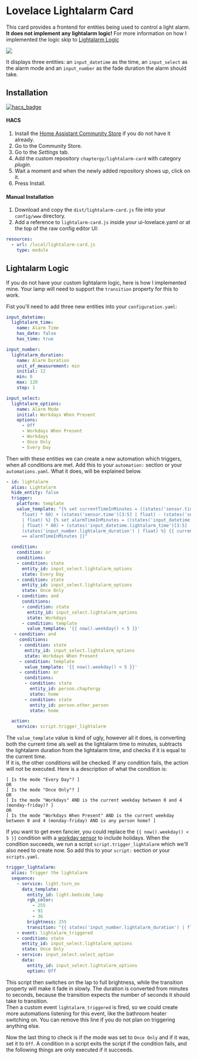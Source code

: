 # Lovelace Lightalarm Card

This card provides a frontend for entities being used to control a light alarm.  
**It does not implement any lightalarm logic!** For more information on how I implemented the logic skip to [Lightalarm Logic](#lightalarm-logic)

![](https://raw.githubusercontent.com/chaptergy/lightalarm-card/master/img/screenshot1.png)

It displays three entities: an `input_datetime` as the time, an `input_select` as the alarm mode and an `input_number` as the fade duration the alarm should take.

## Installation

[![hacs_badge](https://img.shields.io/badge/HACS-Custom-orange.svg?style=for-the-badge)](https://github.com/custom-components/hacs)

#### HACS

1. Install the [Home Assistant Community Store](https://github.com/custom-components/hacs) if you do not have it already.
2. Go to the Community Store.
3. Go to the _Settings_ tab.
4. Add the custom repository `chaptergy/lightalarm-card` with category _plugin_.
5. Wait a moment and when the newly added repository shows up, click on it.
6. Press Install.

#### Manual Installation

1. Download and copy the `dist/lightalarm-card.js` file into your `config/www` directory.
2. Add a reference to `lightalarm-card.js` inside your ui-lovelace.yaml or at the top of the raw config editor UI:

```yaml
resources:
  - url: /local/lightalarm-card.js
    type: module
```

## Lightalarm Logic

If you do not have your custom lightalarm logic, here is how I implemented mine. Your lamp will need to support the `transition` property for this to work.

Fist you'll need to add three new entities into your `configuration.yaml`:

```yaml
input_datetime:
  lightalarm_time:
    name: Alarm Time
    has_date: false
    has_time: true

input_number:
  lightalarm_duration:
    name: Alarm Duration
    unit_of_measurement: min
    initial: 12
    min: 0
    max: 120
    step: 1

input_select:
  lightalarm_options:
    name: Alarm Mode
    initial: Workdays When Present
    options:
      - Off
      - Workdays When Present
      - Workdays
      - Once Only
      - Every Day
```

Then with these entities we can create a new automation which triggers, when all conditions are met. Add this to your `automation:` section or your `automations.yaml`. What it does, will be explained below.

```yaml
- id: lightalarm
  alias: Lightalarm
  hide_entity: false
  trigger:
    platform: template
    value_template: "{% set currentTimeInMinutes = ((states('sensor.time')[:2] |
      float) * 60) + (states('sensor.time')[3:5] | float) - (states('sensor.time')
      | float) %} {% set alarmTimeInMinutes = ((states('input_datetime.lightalarm_time')[:2]
      | float) * 60) + (states('input_datetime.lightalarm_time')[3:5] | float) -
      (states('input_number.lightalarm_duration') | float) %} {{ currentTimeInMinutes
      == alarmTimeInMinutes }}"

  condition:
    condition: or
    conditions:
    - condition: state
      entity_id: input_select.lightalarm_options
      state: Every Day
    - condition: state
      entity_id: input_select.lightalarm_options
      state: Once Only
    - condition: and
      conditions:
      - condition: state
        entity_id: input_select.lightalarm_options
        state: Workdays
      - condition: template
        value_template: '{{ now().weekday() < 5 }}'
   - condition: and
     conditions:
     - condition: state
       entity_id: input_select.lightalarm_options
       state: Workdays When Present
     - condition: template
       value_template: '{{ now().weekday() < 5 }}'
     - condition: or
       conditions:
       - condition: state
         entity_id: person.chaptergy
         state: home
       - condition: state
         entity_id: person.other_person
         state: home

  action:
    service: script.trigger_lightalarm
```

The `value_template` value is kind of ugly, however all it does, is converting both the current time als well as the lightalarm time to minutes, subtracts the lightalarm duration from the lightalarm time, and checks if it is equal to the current time.  
If it is, the other conditions will be checked. If any condition fails, the action will not be executed. Here is a description of what the condition is:

```
[ Is the mode "Every Day"? ]
OR
[ Is the mode "Once Only"? ]
OR
[ Is the mode "Workdays" AND is the current weekday between 0 and 4 (monday-friday)? ]
OR
[ Is the mode "Workdays When Present" AND is the current weekday between 0 and 4 (monday-friday) AND is any person home? ]
```

If you want to get even fancier, you could replace the `{{ now().weekday() < 5 }}` condition with a [workday sensor](https://www.home-assistant.io/integrations/workday/) to include holidays.
When the condition succeeds, we run a script `script.trigger_lightalarm` which we'll also need to create now. So add this to your `script:` section or your `scripts.yaml`.

```yaml
trigger_lightalarm:
  alias: Trigger the lightalarm
  sequence:
    - service: light.turn_on
      data_template:
        entity_id: light.bedside_lamp
        rgb_color:
          - 255
          - 91
          - 36
        brightness: 255
        transition: "{{ states('input_number.lightalarm_duration') | float | multiply(60) }}"
    - event: lightalarm_triggered
    - condition: state
      entity_id: input_select.lightalarm_options
      state: Once Only
    - service: input_select.select_option
      data:
        entity_id: input_select.lightalarm_options
        option: Off
```

This script then switches on the lap to full brightness, while the transition property will make it fade in slowly. The duration is converted from minutes to seconds, because the transition expects the number of seconds it should take to transition.  
Then a custom event `lightalarm_triggered` is fired, so we could create more automations listening for this event, like the bathroom heater switching on. You can remove this line if you do not plan on triggering anything else.

Now the last thing to check is if the mode was set to `Once Only` and if it was, set it to `Off`. A condition in a script exits the script if the condition fails, and the following things are only executed if it succeeds.
